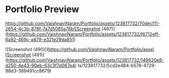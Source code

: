 # Portfolio Preview

https://github.com/VaishnaviNaram/Portfolio/assets/123817732/70decf11-2654-4c3b-878f-7a7d5085a76b![Screenshot (487)](https://github.com/VaishnaviNaram/Portfolio/assets/123817732/f6712eff-6a92-469c-a879-e321e29da851)

![Screenshot (490)](https://github.com/VaishnaviNaram/Portfolio/asse![Screenshot (491)](https://github.com/VaishnaviNaram/Portfolio/assets/123817732/149620e8-d250-4e43-90eb-63c3f7d067e4)
ts/123817732/5cd2e484-b578-4729-98d3-389491cc8679)

